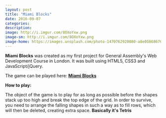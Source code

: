 ```yaml
---
layout: post
title: "Miami Blocks"
date: 2016-09-07
categories:
description:
image: http://i.imgur.com/8OXoYxw.png
image-sm: http://i.imgur.com/8OXoYxw.png
image-home: https://images.unsplash.com/photo-1470762920880-a8e058686707?ixlib=rb-0.3.5&q=80&fm=jpg&crop=entropy&cs=tinysrgb&s=7ad04dcd45407f39e32f62424b192b86
---
```

**Miami Blocks** was created as my first project for General Assembly's Web Development Course in London. It was built using HTML5, CSS3 and JavaScript/jQuery.

The game can be played here: <a href="https://miami-blocks.herokuapp.com/" target="_blank">**Miami Blocks**</a>

**How to play:**

The object of the game is to play for as long as possible before the shapes stack up too high and break the top edge of the grid. In order to survive, you need to arrange the falling shapes in such a way as to fill rows, which will then be deleted, creating extra space. **Basically it's Tetris**
